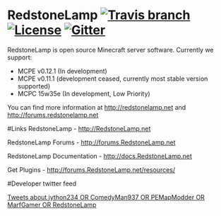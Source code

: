 # RedstoneLamp	[![Travis branch](https://img.shields.io/travis/RedstoneLamp/RedstoneLamp/rewrite.svg?style=flat-square)](https://travis-ci.org/RedstoneLamp/RedstoneLamp) [![License](https://img.shields.io/badge/license-LGPLv3-blue.svg?style=flat-square)](https://tldrlegal.com/license/gnu-lesser-general-public-license-v3-(lgpl-3)) [![Gitter](https://badges.gitter.im/Join%20Chat.svg)](https://gitter.im/RedstoneLamp/RedstoneLamp?utm_source=badge&utm_medium=badge&utm_campaign=pr-badge)

RedstoneLamp is open source Minecraft server software. Currently we support:

- MCPE v0.12.1 (In development)
- MCPE v0.11.1 (development ceased, currently most stable version supported)
- MCPC 15w35e (In development, Low Priority)

You can find more information at http://redstonelamp.net and http://forums.redstonelamp.net

#Links
RedstoneLamp - http://RedstoneLamp.net

RedstoneLamp Forums - http://forums.RedstoneLamp.net

RedstoneLamp Documentation - http://docs.RedstoneLamp.net

Get Plugins - http://forums.RedstoneLamp.net/resources/

#Developer twitter feed
<html>
<a class="twitter-timeline" href="https://twitter.com/search?q=jython234%20OR%20ComedyMan937%20OR%20PEMapModder%20OR%20MarfGamer%20OR%20RedstoneLamp" data-widget-id="651917019504316416">Tweets about jython234 OR ComedyMan937 OR PEMapModder OR MarfGamer OR RedstoneLamp</a>
<script>!function(d,s,id){var js,fjs=d.getElementsByTagName(s)[0],p=/^http:/.test(d.location)?'http':'https';if(!d.getElementById(id)){js=d.createElement(s);js.id=id;js.src=p+"://platform.twitter.com/widgets.js";fjs.parentNode.insertBefore(js,fjs);}}(document,"script","twitter-wjs");</script>
</html>
